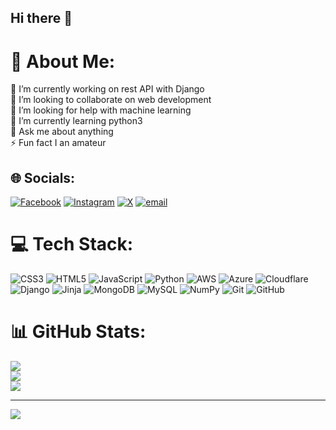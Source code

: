 ## Hi there 👋

# 💫 About Me:
🔭 I’m currently working on rest API with Django<br>👯 I’m looking to collaborate on web development <br>🤝 I’m looking for help with machine learning <br>🌱 I’m currently learning python3<br>💬 Ask me about anything <br>⚡ Fun fact I an amateur 


## 🌐 Socials:
[![Facebook](https://img.shields.io/badge/Facebook-%231877F2.svg?logo=Facebook&logoColor=white)](https://facebook.com/realAyuen) [![Instagram](https://img.shields.io/badge/Instagram-%23E4405F.svg?logo=Instagram&logoColor=white)](https://instagram.com/realAyuen ) [![X](https://img.shields.io/badge/X-black.svg?logo=X&logoColor=white)](https://x.com/realAyuen) [![email](https://img.shields.io/badge/Email-D14836?logo=gmail&logoColor=white)](mailto:ayuenito@gmail.com) 

# 💻 Tech Stack:
![CSS3](https://img.shields.io/badge/css3-%231572B6.svg?style=flat-square&logo=css3&logoColor=white) ![HTML5](https://img.shields.io/badge/html5-%23E34F26.svg?style=flat-square&logo=html5&logoColor=white) ![JavaScript](https://img.shields.io/badge/javascript-%23323330.svg?style=flat-square&logo=javascript&logoColor=%23F7DF1E) ![Python](https://img.shields.io/badge/python-3670A0?style=flat-square&logo=python&logoColor=ffdd54) ![AWS](https://img.shields.io/badge/AWS-%23FF9900.svg?style=flat-square&logo=amazon-aws&logoColor=white) ![Azure](https://img.shields.io/badge/azure-%230072C6.svg?style=flat-square&logo=microsoftazure&logoColor=white) ![Cloudflare](https://img.shields.io/badge/Cloudflare-F38020?style=flat-square&logo=Cloudflare&logoColor=white) ![Django](https://img.shields.io/badge/django-%23092E20.svg?style=flat-square&logo=django&logoColor=white) ![Jinja](https://img.shields.io/badge/jinja-white.svg?style=flat-square&logo=jinja&logoColor=black) ![MongoDB](https://img.shields.io/badge/MongoDB-%234ea94b.svg?style=flat-square&logo=mongodb&logoColor=white) ![MySQL](https://img.shields.io/badge/mysql-4479A1.svg?style=flat-square&logo=mysql&logoColor=white) ![NumPy](https://img.shields.io/badge/numpy-%23013243.svg?style=flat-square&logo=numpy&logoColor=white) ![Git](https://img.shields.io/badge/git-%23F05033.svg?style=flat-square&logo=git&logoColor=white) ![GitHub](https://img.shields.io/badge/github-%23121011.svg?style=flat-square&logo=github&logoColor=white)
# 📊 GitHub Stats:
![](https://github-readme-stats.vercel.app/api?username=Ayuen91&theme=dark&hide_border=false&include_all_commits=false&count_private=false)<br/>
![](https://github-readme-streak-stats.herokuapp.com/?user=Ayuen91&theme=dark&hide_border=false)<br/>
![](https://github-readme-stats.vercel.app/api/top-langs/?username=Ayuen91&theme=dark&hide_border=false&include_all_commits=false&count_private=false&layout=compact)

---
[![](https://visitcount.itsvg.in/api?id=Ayuen91&icon=0&color=0)](https://visitcount.itsvg.in)

<!-- Proudly created with GPRM ( https://gprm.itsvg.in ) --><!--
**ayuen91/ayuen91** is a ✨ _special_ ✨ repository because its `README.md` (this file) appears on your GitHub profile.

Here are some ideas to get you started:

- 🔭 I’m currently working on ...
- 🌱 I’m currently learning ...
- 👯 I’m looking to collaborate on ...
- 🤔 I’m looking for help with ...
- 💬 Ask me about ...
- 📫 How to reach me: ...
- 😄 Pronouns: ...
- ⚡ Fun fact: ...
-->
